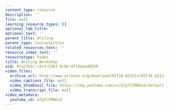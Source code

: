 ```yaml
---
content_type: resource
description: ''
file: null
learning_resource_types: []
optional_tab_title: ''
optional_text: ''
parent_title: Writing
parent_type: CourseSection
related_resources_text: ''
resource_index_text: ''
resourcetype: Video
title: Writing Workshop
uid: 47a23b3c-c2c4-5363-9c8e-0710eea48259
video_files:
  archive_url: http://www.archive.org/download/MIT18.821S13/MIT18_821S13_writing_workshop_300k.mp4
  video_captions_file: null
  video_thumbnail_file: https://img.youtube.com/vi/G7p3lFMmDiQ/default.jpg
  video_transcript_file: null
video_metadata:
  youtube_id: G7p3lFMmDiQ
---
```

